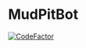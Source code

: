 # MudPitBot
[![CodeFactor](https://www.codefactor.io/repository/github/reptar25/mudpitbot/badge/dev)](https://www.codefactor.io/repository/github/reptar25/mudpitbot/overview/dev)
